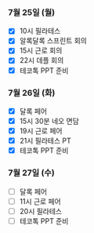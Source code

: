 ### 7월 25일 (월)
- [x] 10시 필라테스
- [x] 알록달록 스프린트 회의
- [x] 15시 근로 회의
- [x] 22시 데플 회의
- [x] 테코톡 PPT 준비

### 7월 26일 (화)
- [x] 달록 페어
- [x] 15시 30분 네오 면담
- [x] 19시 근로 페어
- [x] 21시 필라테스 PT
- [x] 테코톡 PPT 준비

### 7월 27일 (수)
- [ ] 달록 페어
- [ ] 11시 근로 페어
- [ ] 20시 필라테스
- [ ] 테코톡 PPT 준비

